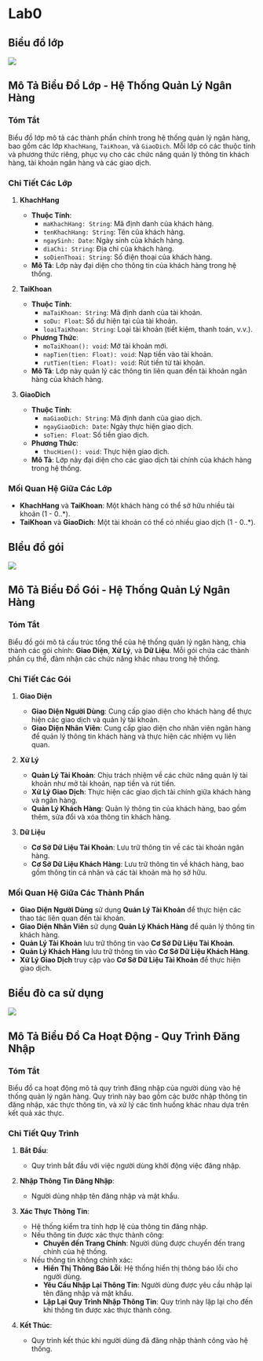 # Lab0

## Biểu đồ lớp
![](https://www.planttext.com/api/plantuml/png/T99DQiCm48NtEiNWLHg8QRTQ1HeQGvRs1GRPM0Es52mfK4hFqYDqqQKNNVGaFa6lK1d_ACQr5aAyDynyUj9l-tqq5Xlhweg92es1YqGX4rGbl37eLuspn26r3QboC6oXDXnLucjAId8ueIq6BITybhIiC_f4XSganc2yin4aGxfuHmMEILarSHnUAers4Fo9_Y-jzQJl7ZZSDEKZBrup3xApVXjRBVp6sIr_nZqJ-ji86N0dPPrDS48-HcUX-nYmT2BfvzuD2yyJFKLmE43q6CVxAAJ5mNJj1yYk_NHiLfV5Coi7yVF5ZeNA-m_m1m00__y30000)

## Mô Tả Biểu Đồ Lớp - Hệ Thống Quản Lý Ngân Hàng

### Tóm Tắt

Biểu đồ lớp mô tả các thành phần chính trong hệ thống quản lý ngân hàng, bao gồm các lớp `KhachHang`, `TaiKhoan`, và `GiaoDich`. Mỗi lớp có các thuộc tính và phương thức riêng, phục vụ cho các chức năng quản lý thông tin khách hàng, tài khoản ngân hàng và các giao dịch.

### Chi Tiết Các Lớp

1. **KhachHang**
   - **Thuộc Tính**:
     - `maKhachHang: String`: Mã định danh của khách hàng.
     - `tenKhachHang: String`: Tên của khách hàng.
     - `ngaySinh: Date`: Ngày sinh của khách hàng.
     - `diaChi: String`: Địa chỉ của khách hàng.
     - `soDienThoai: String`: Số điện thoại của khách hàng.
   - **Mô Tả**: Lớp này đại diện cho thông tin của khách hàng trong hệ thống.

2. **TaiKhoan**
   - **Thuộc Tính**:
     - `maTaiKhoan: String`: Mã định danh của tài khoản.
     - `soDu: Float`: Số dư hiện tại của tài khoản.
     - `loaiTaiKhoan: String`: Loại tài khoản (tiết kiệm, thanh toán, v.v.).
   - **Phương Thức**:
     - `moTaiKhoan(): void`: Mở tài khoản mới.
     - `napTien(tien: Float): void`: Nạp tiền vào tài khoản.
     - `rutTien(tien: Float): void`: Rút tiền từ tài khoản.
   - **Mô Tả**: Lớp này quản lý các thông tin liên quan đến tài khoản ngân hàng của khách hàng.

3. **GiaoDich**
   - **Thuộc Tính**:
     - `maGiaoDich: String`: Mã định danh của giao dịch.
     - `ngayGiaoDich: Date`: Ngày thực hiện giao dịch.
     - `soTien: Float`: Số tiền giao dịch.
   - **Phương Thức**:
     - `thucHien(): void`: Thực hiện giao dịch.
   - **Mô Tả**: Lớp này đại diện cho các giao dịch tài chính của khách hàng trong hệ thống.

### Mối Quan Hệ Giữa Các Lớp

- **KhachHang** và **TaiKhoan**: Một khách hàng có thể sở hữu nhiều tài khoản (1 - 0..*).
- **TaiKhoan** và **GiaoDich**: Một tài khoản có thể có nhiều giao dịch (1 - 0..*).

## BIểu đồ gói 
![](https://www.planttext.com/api/plantuml/png/UhzxlqDnIM9HIMbk3bT1Od9sOdggWfB7mztj2Y4P3tTFp4jN22nzk6jndeBFuRqAVkc75-KfU1nUa9Ukf53DfG04S3tkcOdv2YwPG9rvC3aGY4OI1-e_jk7XxhcP2Yw7T-Qbn-9Gb06o92ppyAeyY8fQBbIR8XxkNWjo3eerIAuCERmWKy4x8nyaW6G7J9i2nBA7kxkJCsAn6k2TSNXXSWR4dzYT0DIzNi47vDvI55Su7rke4Fnmztm590Mut8DLBKwhyOMZWgwk7O4Gm1d267enNO3JP8XU8lsCqmuyfc1n2zPO9DeXjLmEgNafeBGE0000__y30000)

## Mô Tả Biểu Đồ Gói - Hệ Thống Quản Lý Ngân Hàng

### Tóm Tắt

Biểu đồ gói mô tả cấu trúc tổng thể của hệ thống quản lý ngân hàng, chia thành các gói chính: **Giao Diện**, **Xử Lý**, và **Dữ Liệu**. Mỗi gói chứa các thành phần cụ thể, đảm nhận các chức năng khác nhau trong hệ thống.

### Chi Tiết Các Gói

1. **Giao Diện**
   - **Giao Diện Người Dùng**: Cung cấp giao diện cho khách hàng để thực hiện các giao dịch và quản lý tài khoản.
   - **Giao Diện Nhân Viên**: Cung cấp giao diện cho nhân viên ngân hàng để quản lý thông tin khách hàng và thực hiện các nhiệm vụ liên quan.

2. **Xử Lý**
   - **Quản Lý Tài Khoản**: Chịu trách nhiệm về các chức năng quản lý tài khoản như mở tài khoản, nạp tiền và rút tiền.
   - **Xử Lý Giao Dịch**: Thực hiện các giao dịch tài chính giữa khách hàng và ngân hàng.
   - **Quản Lý Khách Hàng**: Quản lý thông tin của khách hàng, bao gồm thêm, sửa đổi và xóa thông tin khách hàng.

3. **Dữ Liệu**
   - **Cơ Sở Dữ Liệu Tài Khoản**: Lưu trữ thông tin về các tài khoản ngân hàng.
   - **Cơ Sở Dữ Liệu Khách Hàng**: Lưu trữ thông tin về khách hàng, bao gồm thông tin cá nhân và các tài khoản mà họ sở hữu.

### Mối Quan Hệ Giữa Các Thành Phần

- **Giao Diện Người Dùng** sử dụng **Quản Lý Tài Khoản** để thực hiện các thao tác liên quan đến tài khoản.
- **Giao Diện Nhân Viên** sử dụng **Quản Lý Khách Hàng** để quản lý thông tin khách hàng.
- **Quản Lý Tài Khoản** lưu trữ thông tin vào **Cơ Sở Dữ Liệu Tài Khoản**.
- **Quản Lý Khách Hàng** lưu trữ thông tin vào **Cơ Sở Dữ Liệu Khách Hàng**.
- **Xử Lý Giao Dịch** truy cập vào **Cơ Sở Dữ Liệu Tài Khoản** để thực hiện giao dịch.



## Biểu đò ca sử dụng 
![](https://www.planttext.com/api/plantuml/png/V50xZi8m4ErzYYd35KYnI3Gh8L53cGq6MoIJADX2r2cfg6WtrGeaYXLKIK5XBk8JS0KcJbW-nRgmPppllPbvr-hSMwWWKpgEc0jOToXiUKX1cJt2PNF9SGRello_MaotWZabE-qpEGLlP8eGbB3LR_sO4v6Kn8yE9Hp1wvjZXm6TRb_ebQtoMjgMPmIL1OGDXJcWy1cF5XoyWHDe2P_ImMljzLtwonG9HBRQIhy1ZSrUGsZB7ztEIjMoa4-ZDC2CfpnGBdIyVtPznxpk_123fP0HVtLWthOLvXi5XCqs72ToIYOdAUjHN3j-0m00__y30000)

## Mô Tả Biểu Đồ Ca Hoạt Động - Quy Trình Đăng Nhập

### Tóm Tắt

Biểu đồ ca hoạt động mô tả quy trình đăng nhập của người dùng vào hệ thống quản lý ngân hàng. Quy trình này bao gồm các bước nhập thông tin đăng nhập, xác thực thông tin, và xử lý các tình huống khác nhau dựa trên kết quả xác thực.

### Chi Tiết Quy Trình

1. **Bắt Đầu**: 
   - Quy trình bắt đầu với việc người dùng khởi động việc đăng nhập.

2. **Nhập Thông Tin Đăng Nhập**:
   - Người dùng nhập tên đăng nhập và mật khẩu.

3. **Xác Thực Thông Tin**:
   - Hệ thống kiểm tra tính hợp lệ của thông tin đăng nhập.
   - Nếu thông tin được xác thực thành công:
     - **Chuyển đến Trang Chính**: Người dùng được chuyển đến trang chính của hệ thống.
   - Nếu thông tin không chính xác:
     - **Hiển Thị Thông Báo Lỗi**: Hệ thống hiển thị thông báo lỗi cho người dùng.
     - **Yêu Cầu Nhập Lại Thông Tin**: Người dùng được yêu cầu nhập lại tên đăng nhập và mật khẩu.
     - **Lặp Lại Quy Trình Nhập Thông Tin**: Quy trình này lặp lại cho đến khi thông tin được xác thực thành công.

4. **Kết Thúc**: 
   - Quy trình kết thúc khi người dùng đã đăng nhập thành công vào hệ thống.


